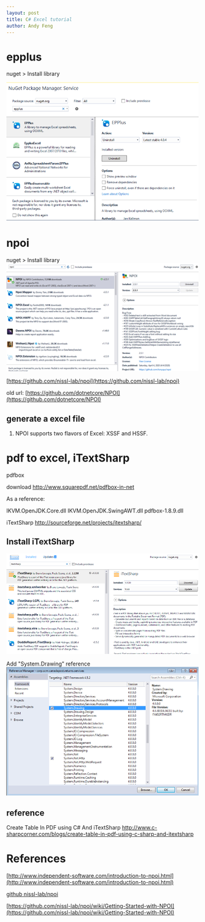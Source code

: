 ```yaml
---
layout: post
title: C# Excel tutorial
author: Andy Feng
---
```


# epplus
nuget > Install library

![](/images/posts/20151203-install-epplus.png)

# npoi
nuget > Install library
![](/images/posts/20201030-npoi-1.png)

[https://github.com/nissl-lab/npoi](https://github.com/nissl-lab/npoi)

old url: [https://github.com/dotnetcore/NPOI](https://github.com/dotnetcore/NPOI)

## generate a excel file
1. NPOI supports two flavors of Excel: XSSF and HSSF.



# pdf to excel, iTextSharp

pdfbox

download 
http://www.squarepdf.net/pdfbox-in-net

As a reference:

IKVM.OpenJDK.Core.dll
IKVM.OpenJDK.SwingAWT.dll
pdfbox-1.8.9.dll

iTextSharp
http://sourceforge.net/projects/itextsharp/


## Install iTextSharp ##
![](/images/posts/20161114-install-itextsharp.png)

Add "System.Drawing" reference
![](/images/posts/20161117-system-drawing-reference.png)

## reference ##
Create Table In PDF using C# And iTextSharp
http://www.c-sharpcorner.com/blogs/create-table-in-pdf-using-c-sharp-and-itextsharp


# References
[http://www.independent-software.com/introduction-to-npoi.html](http://www.independent-software.com/introduction-to-npoi.html)

[github nissl-lab/npoi](https://github.com/nissl-lab/npoi)

[https://github.com/nissl-lab/npoi/wiki/Getting-Started-with-NPOI](https://github.com/nissl-lab/npoi/wiki/Getting-Started-with-NPOI)